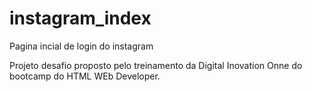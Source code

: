 # instagram_index
Pagina incial de login do instagram

Projeto desafio proposto pelo treinamento da Digital Inovation Onne
do bootcamp do HTML WEb Developer.
